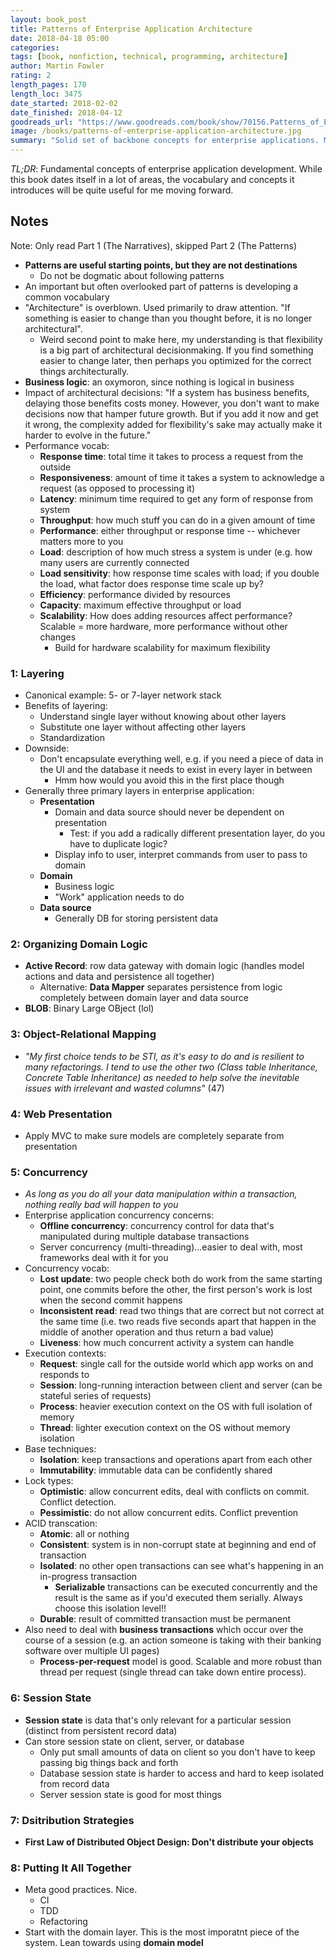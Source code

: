 ```yaml
---
layout: book_post
title: Patterns of Enterprise Application Architecture
date: 2018-04-18 05:00
categories:
tags: [book, nonfiction, technical, programming, architecture]
author: Martin Fowler
rating: 2
length_pages: 170
length_loc: 3475
date_started: 2018-02-02
date_finished: 2018-04-12
goodreads_url: "https://www.goodreads.com/book/show/70156.Patterns_of_Enterprise_Application_Architecture"
image: /books/patterns-of-enterprise-application-architecture.jpg
summary: "Solid set of backbone concepts for enterprise applications. Many of his ideas have developed a lot since this book was released in 2002 but it strengthened my understanding to see them explained firsthand."
---
```


*TL;DR*: Fundamental concepts of enterprise application development.
While this book dates itself in a lot of areas, the vocabulary and
concepts it introduces will be quite useful for me moving forward.

## Notes

Note: Only read Part 1 (The Narratives), skipped Part 2 (The Patterns)

* **Patterns are useful starting points, but they are not destinations**
  * Do not be dogmatic about following patterns
* An important but often overlooked part of patterns is developing a
  common vocabulary
* "Architecture" is overblown. Used primarily to draw attention. "If
  something is easier to change than you thought before, it is no longer
  architectural".
  * Weird second point to make here, my understanding is that
    flexibility is a big part of architectural decisionmaking. If you
    find something easier to change later, then perhaps you optimized
    for the correct things architecturally.
* **Business logic**: an oxymoron, since nothing is logical in business
* Impact of architectural decisions: "If a system has business benefits,
  delaying those benefits costs money. However, you don't want to make
  decisions now that hamper future growth. But if you add it now and get
  it wrong, the complexity added for flexibility's sake may actually
  make it harder to evolve in the future."
* Performance vocab:
  * **Response time**: total time it takes to process a request from the
    outside
  * **Responsiveness**: amount of time it takes a system to acknowledge
    a request (as opposed to processing it)
  * **Latency**: minimum time required to get any form of response from
    system
  * **Throughput**: how much stuff you can do in a given amount of time
  * **Performance**: either throughput or response time -- whichever
    matters more to you
  * **Load**: description of how much stress a system is under (e.g. how
    many users are currently connected
  * **Load sensitivity**: how response time scales with load; if you
    double the load, what factor does response time scale up by?
  * **Efficiency**: performance divided by resources
  * **Capacity**: maximum effective throughput or load
  * **Scalability**: How does adding resources affect performance?
    Scalable = more hardware, more performance without other changes
    * Build for hardware scalability for maximum flexibility

### 1: Layering

* Canonical example: 5- or 7-layer network stack
* Benefits of layering:
  * Understand single layer without knowing about other layers
  * Substitute one layer without affecting other layers
  * Standardization
* Downside:
  * Don't encapsulate everything well, e.g. if you need a piece of data
    in the UI and the database it needs to exist in every layer in
    between
    * Hmm how would you avoid this in the first place though
* Generally three primary layers in enterprise application:
  * **Presentation**
    * Domain and data source should never be dependent on presentation
      * Test: if you add a radically different presentation layer, do
        you have to duplicate logic?
    * Display info to user, interpret commands from user to pass to
      domain
  * **Domain**
    * Business logic
    * "Work" application needs to do
  * **Data source**
    * Generally DB for storing persistent data

### 2: Organizing Domain Logic

* **Active Record**: row data gateway with domain logic (handles model
  actions and data and persistence all together)
  * Alternative: **Data Mapper** separates persistence from logic
    completely between domain layer and data source
* **BLOB**: Binary Large OBject (lol)

### 3: Object-Relational Mapping

* _"My first choice tends to be STI, as it's easy to do and is resilient
  to many refactorings. I tend to use the other two (Class table
  Inheritance, Concrete Table Inheritance) as needed to help solve the
  inevitable issues with irrelevant and wasted columns"_ (47)

### 4: Web Presentation

* Apply MVC to make sure models are completely separate from
  presentation

### 5: Concurrency

* _As long as you do all your data manipulation within a transaction,
  nothing really bad will happen to you_
* Enterprise application concurrency concerns:
  * **Offline concurrency**: concurrency control for data that's
    manipulated during multiple database transactions
  * Server concurrency (multi-threading)...easier to deal with, most
    frameworks deal with it for you
* Concurrency vocab:
  * **Lost update**: two people check both do work from the same
    starting point, one commits before the other, the first person's
    work is lost when the second commit happens
  * **Inconsistent read**: read two things that are correct but not
    correct at the same time (i.e. two reads five seconds apart that
    happen in the middle of another operation and thus return a bad
    value)
  * **Liveness**: how much concurrent activity a system can handle
* Execution contexts:
  * **Request**: single call for the outside world which app works on
    and responds to
  * **Session**: long-running interaction between client and server (can
    be stateful series of requests)
  * **Process**: heavier execution context on the OS with full isolation
    of memory
  * **Thread**: lighter execution context on the OS without memory
    isolation
* Base techniques:
  * **Isolation**: keep transactions and operations apart from each other
  * **Immutability**: immutable data can be confidently shared
* Lock types:
  * **Optimistic**: allow concurrent edits, deal with conflicts on
    commit. Conflict detection.
  * **Pessimistic**: do not allow concurrent edits. Conflict prevention
* ACID transcation:
  * **Atomic**: all or nothing
  * **Consistent**: system is in non-corrupt state at beginning and end
    of transaction
  * **Isolated**: no other open transactions can see what's happening in
    an in-progress transaction
    * **Serializable** transactions can be executed concurrently and the
      result is the same as if you'd executed them serially. Always choose
      this isolation level!!
  * **Durable**: result of committed transaction must be permanent
* Also need to deal with **business transactions** which occur over the
  course of a session (e.g. an action someone is taking with their
  banking software over multiple UI pages)
  * **Process-per-request** model is good. Scalable and more robust than
    thread per request (single thread can take down entire process).

### 6: Session State

* **Session state** is data that's only relevant for a particular
  session (distinct from persistent record data)
* Can store session state on client, server, or database
  * Only put small amounts of data on client so you don't have to keep
    passing big things back and forth
  * Database session state is harder to access and hard to keep isolated
    from record data
  * Server session state is good for most things

### 7: Dsitribution Strategies

* **First Law of Distributed Object Design: Don't distribute your
  objects**

### 8: Putting It All Together

* Meta good practices. Nice.
  * CI
  * TDD
  * Refactoring
* Start with the domain layer. This is the most imporatnt piece of the
  system. Lean towards using **domain model**

